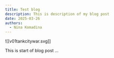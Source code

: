 ```yaml
---
title: Test blog
description: This is description of my blog post
date: 2025-03-26
authors:
  - Nina Komadina
---
```

![[v01tankcitywar.svg]]

This is start of blog post ... 

